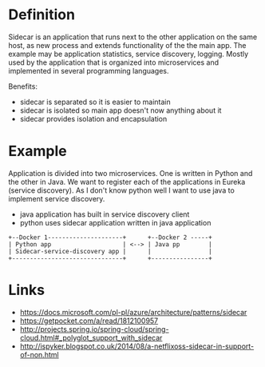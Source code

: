# Definition

Sidecar is an application that runs next to the other application on the same host, as new process and extends functionality of the the main app. The example may be 
application statistics, service discovery, logging. Mostly used by the application that is organized into microservices and implemented in several programming languages.

Benefits:
- sidecar is separated so it is easier to maintain
- sidecar is isolated so main app doesn't now anything about it
- sidecar provides isolation and encapsulation

# Example

Application is divided into two microservices. One is written in Python and the other in Java. We want to register each of the applications in Eureka (service discovery).
As I don't know python well I want to use java to implement service discovery.
- java application has built in service discovery client
- python uses sidecar application written in java application

```
+--Docker 1---------------------+      +--Docker 2 -----+
| Python app                    | <--> | Java pp        |
| Sidecar-service-discovery app |      |                |
+-------------------------------+      +----------------+
```

# Links
- https://docs.microsoft.com/pl-pl/azure/architecture/patterns/sidecar
- https://getpocket.com/a/read/1812100957
- http://projects.spring.io/spring-cloud/spring-cloud.html#_polyglot_support_with_sidecar
- http://ispyker.blogspot.co.uk/2014/08/a-netflixoss-sidecar-in-support-of-non.html
